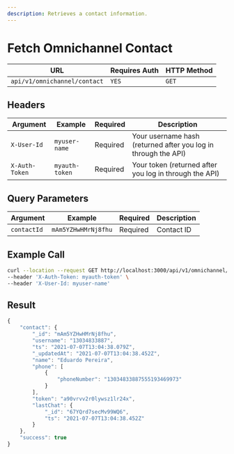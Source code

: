 ```yaml
---
description: Retrieves a contact information.
---
```


# Fetch Omnichannel Contact

| URL                          | Requires Auth | HTTP Method |
| ---------------------------- | ------------- | ----------- |
| `api/v1/omnichannel/contact` | `YES`         | `GET`       |

## Headers

| Argument       | Example        | Required | Description                                                    |
| -------------- | -------------- | -------- | -------------------------------------------------------------- |
| `X-User-Id`    | `myuser-name`  | Required | Your username hash (returned after you log in through the API) |
| `X-Auth-Token` | `myauth-token` | Required | Your token (returned after you log in through the API)         |

## Query Parameters

| Argument    | Example             | Required | Description |
| ----------- | ------------------- | -------- | ----------- |
| `contactId` | `mAm5YZHwHMrNj8fhu` | Required | Contact ID  |

## Example Call

```bash
curl --location --request GET http://localhost:3000/api/v1/omnichannel/contact?contactId=mAm5YZHwHMrNj8fhu \
--header 'X-Auth-Token: myauth-token' \
--header 'X-User-Id: myuser-name'
```

## Result

```javascript
{
    "contact": {
        "_id": "mAm5YZHwHMrNj8fhu",
        "username": "13034833887",
        "ts": "2021-07-07T13:04:38.079Z",
        "_updatedAt": "2021-07-07T13:04:38.452Z",
        "name": "Eduardo Pereira",
        "phone": [
            {
                "phoneNumber": "13034833887555193469973"
            }
        ],
        "token": "a90vrvv2r0lywsz1lr24x",
        "lastChat": {
            "_id": "67YQrd7secMv99WQ6",
            "ts": "2021-07-07T13:04:38.452Z"
        }
    },
    "success": true
}
```
